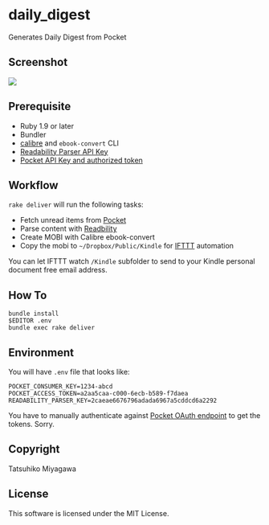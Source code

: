 # daily_digest

Generates Daily Digest from Pocket

## Screenshot

![](http://dl.dropbox.com/u/135035/Screenshots/l8fvefgdfrt7.png)

## Prerequisite

* Ruby 1.9 or later
* Bundler
* [calibre](http://calibre-ebook.com/) and `ebook-convert` CLI
* [Readability Parser API Key](http://www.readability.com/developers/api/parser)
* [Pocket API Key and authorized token](http://getpocket.com/developer/docs/authentication)

## Workflow

`rake deliver` will run the following tasks:

* Fetch unread items from [Pocket](http://getpocket.com)
* Parse content with [Readbility](http://www.readability.com)
* Create MOBI with Calibre ebook-convert
* Copy the mobi to `~/Dropbox/Public/Kindle` for [IFTTT](http://ifttt.com) automation

You can let IFTTT watch `/Kindle` subfolder to send to your Kindle personal document free email address.

## How To

```
bundle install
$EDITOR .env
bundle exec rake deliver
```

## Environment

You will have `.env` file that looks like:

```
POCKET_CONSUMER_KEY=1234-abcd
POCKET_ACCESS_TOKEN=a2aa5caa-c000-6ecb-b589-f7daea
READABILITY_PARSER_KEY=2caeae6676796adada6967a5cddcd6a2292
```

You have to manually authenticate against [Pocket OAuth endpoint](http://getpocket.com/developer/docs/authentication) to get the tokens. Sorry.

## Copyright

Tatsuhiko Miyagawa

## License

This software is licensed under the MIT License.
